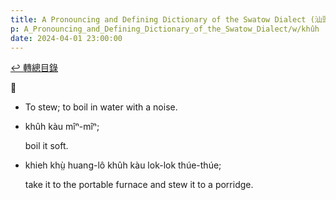 ```yaml
---
title: A Pronouncing and Defining Dictionary of the Swatow Dialect (汕頭方言音義字典) / khûh
p: A_Pronouncing_and_Defining_Dictionary_of_the_Swatow_Dialect/w/khûh
date: 2024-04-01 23:00:00
---
```


[↩️ 轉總目錄](/A_Pronouncing_and_Defining_Dictionary_of_the_Swatow_Dialect)


**𠔠**
- To stew; to boil in water with a noise.

- khûh kàu mîⁿ-mîⁿ;

  boil it soft.

- khieh khṳ̀ huang-lô khûh kàu lok-lok thúe-thúe;

  take it to the portable furnace and stew it to a porridge.